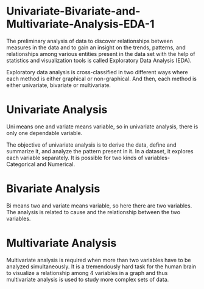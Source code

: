 # Univariate-Bivariate-and-Multivariate-Analysis-EDA-1

The preliminary analysis of data to discover relationships between measures in the data and to gain an insight on the trends, patterns, and relationships among various entities present in the data set with the help of statistics and visualization tools is called Exploratory Data Analysis (EDA). 


Exploratory data analysis is cross-classified in two different ways where each method is either graphical or non-graphical. And then, each method is either univariate, bivariate or multivariate.

# Univariate Analysis

Uni means one and variate means variable, so in univariate analysis, there is only one dependable variable. 

The objective of univariate analysis is to derive the data, define and summarize it, and analyze the pattern present in it. In a dataset, it explores each variable separately. It is possible for two kinds of variables- Categorical and Numerical.

# Bivariate Analysis

Bi means two and variate means variable, so here there are two variables. The analysis is related to cause and the relationship between the two variables. 

# Multivariate Analysis

Multivariate analysis is required when more than two variables have to be analyzed simultaneously. It is a tremendously hard task for the human brain to visualize a relationship among 4 variables in a graph and thus multivariate analysis is used to study more complex sets of data.

